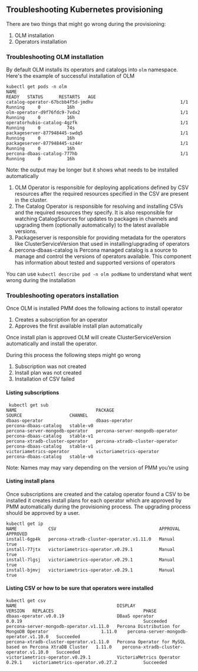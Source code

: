 ## Troubleshooting Kubernetes provisioning

There are two things that might go wrong during the provisioning:

1. OLM installation
2. Operators installation

### Troubleshooting OLM installation

By default OLM installs its operators and catalogs into `olm` namespace. Here's the example of successful installation of OLM

```
kubectl get pods -n olm
NAME                                                              READY   STATUS      RESTARTS   AGE
catalog-operator-67bcbb4f5d-jmdhv                                 1/1     Running     0          16h
olm-operator-d9f76fdc9-7vdx2                                      1/1     Running     0          16h
operatorhubio-catalog-4gzfk                                       1/1     Running     0          74s
packageserver-877948445-swdq5                                     1/1     Running     0          16h
packageserver-877948445-sz44r                                     1/1     Running     0          16h
percona-dbaas-catalog-777hb                                       1/1     Running     0          16h
```

Note: the output may be longer but it shows what needs to be installed automatically

1. OLM Operator is responsible for deploying applications defined by CSV resources after the required resources specified in the CSV are present in the cluster.
2. The Catalog Operator is responsible for resolving and installing CSVs and the required resources they specify. It is also responsible for watching CatalogSources for updates to packages in channels and upgrading them (optionally automatically) to the latest available versions.
3. Packageserver is responsible for providing metadata for the operators like ClusterServiceVersion that used in installing/upgrading of operators
4. percona-dbaas-catalog is Percona managed catalog is a source to manage and control the versions of operators available. This component has information about tested and supported versions of operators

You can use `kubectl describe pod -n olm podName` to understand what went wrong during the installation

### Troubleshooting operators installation

Once OLM is installed PMM does the following actions to install operator

1. Creates a subscription for an operator
2. Approves the first available install plan automatically

Once install plan is approved OLM will create ClusterServiceVersion automatically and install the operator.

During this process the following steps might go wrong

1. Subscription was not created
2. Install plan was not created
3. Installation of CSV failed

#### Listing subscriptions

```
 kubectl get sub
NAME                              PACKAGE                           SOURCE                  CHANNEL
dbaas-operator                    dbaas-operator                    percona-dbaas-catalog   stable-v0
percona-server-mongodb-operator   percona-server-mongodb-operator   percona-dbaas-catalog   stable-v1
percona-xtradb-cluster-operator   percona-xtradb-cluster-operator   percona-dbaas-catalog   stable-v1
victoriametrics-operator          victoriametrics-operator          percona-dbaas-catalog   stable-v0
```
Note: Names may may vary depending on the version of PMM you’re using

#### Listing install plans

Once subscriptions are created and the catalog operator found a CSV to be installed it creates install plans for each operator which are approved by PMM automatically during the provisioning process. The upgrading process should be approved by a user.

```
kubectl get ip
NAME            CSV                                       APPROVAL   APPROVED
install-6gp4k   percona-xtradb-cluster-operator.v1.11.0   Manual     true
install-77jtx   victoriametrics-operator.v0.29.1          Manual     true
install-7lgsj   victoriametrics-operator.v0.29.1          Manual     true
install-bjmvj   victoriametrics-operator.v0.29.1          Manual     true
```

#### Listing CSV or how to be sure that operators were installed

```
kubectl get csv
NAME                                      DISPLAY                                                      VERSION   REPLACES                                  PHASE
dbaas-operator.v0.0.19                    DBaaS operator                                               0.0.19                                              Succeeded
percona-server-mongodb-operator.v1.11.0   Percona Distribution for MongoDB Operator                    1.11.0    percona-server-mongodb-operator.v1.10.0   Succeeded
percona-xtradb-cluster-operator.v1.11.0   Percona Operator for MySQL based on Percona XtraDB Cluster   1.11.0    percona-xtradb-cluster-operator.v1.10.0   Succeeded
victoriametrics-operator.v0.29.1          VictoriaMetrics Operator                                     0.29.1    victoriametrics-operator.v0.27.2          Succeeded
```
